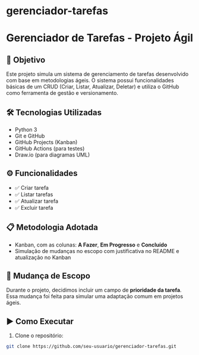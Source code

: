 # gerenciador-tarefas
# Gerenciador de Tarefas - Projeto Ágil

## 📌 Objetivo

Este projeto simula um sistema de gerenciamento de tarefas desenvolvido com base em metodologias ágeis. O sistema possui funcionalidades básicas de um CRUD (Criar, Listar, Atualizar, Deletar) e utiliza o GitHub como ferramenta de gestão e versionamento.

## 🛠️ Tecnologias Utilizadas

- Python 3
- Git e GitHub
- GitHub Projects (Kanban)
- GitHub Actions (para testes)
- Draw.io (para diagramas UML)

## ⚙️ Funcionalidades

- ✅ Criar tarefa
- ✅ Listar tarefas
- ✅ Atualizar tarefa
- ✅ Excluir tarefa

## 📋 Metodologia Adotada

- Kanban, com as colunas: **A Fazer**, **Em Progresso** e **Concluído**
- Simulação de mudanças no escopo com justificativa no README e atualização no Kanban

## 🔁 Mudança de Escopo

Durante o projeto, decidimos incluir um campo de **prioridade da tarefa**. Essa mudança foi feita para simular uma adaptação comum em projetos ágeis.

## ▶️ Como Executar

1. Clone o repositório:

```bash
git clone https://github.com/seu-usuario/gerenciador-tarefas.git
